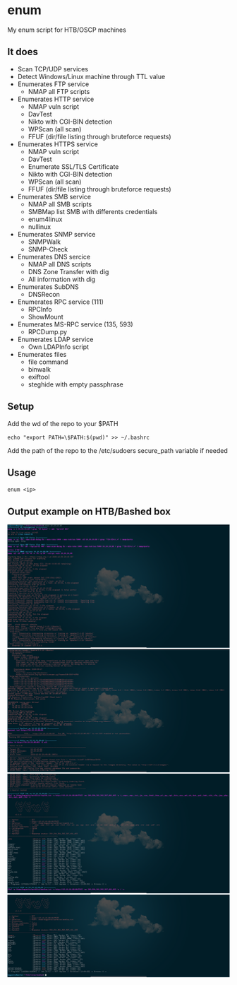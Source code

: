 # enum
My enum script for HTB/OSCP machines

## It does  
* Scan TCP/UDP services  
* Detect Windows/Linux machine through TTL value  
* Enumerates FTP service  
  * NMAP all FTP scripts  
* Enumerates HTTP service  
  * NMAP vuln script  
  * DavTest  
  * Nikto with CGI-BIN detection  
  * WPScan (all scan)  
  * FFUF (dir/file listing through bruteforce requests)  
* Enumerates HTTPS service  
  * NMAP vuln script  
  * DavTest  
  * Enumerate SSL/TLS Certificate  
  * Nikto with CGI-BIN detection  
  * WPScan (all scan)  
  * FFUF (dir/file listing through bruteforce requests)  
* Enumerates SMB service  
  * NMAP all SMB scripts  
  * SMBMap list SMB with differents credentials  
  * enum4linux  
  * nullinux  
* Enumerates SNMP service  
  * SNMPWalk  
  * SNMP-Check  
* Enumerates DNS sercice  
  * NMAP all DNS scripts  
  * DNS Zone Transfer with dig  
  * All information with dig  
* Enumerates SubDNS  
  * DNSRecon  
* Enumerates RPC service (111)  
  * RPCInfo  
  * ShowMount  
* Enumerates MS-RPC service (135, 593)  
  * RPCDump.py  
* Enumerates LDAP service  
  * Own LDAPInfo script  
* Enumerates files  
  * file command  
  * binwalk  
  * exiftool  
  * steghide with empty passphrase  
 
## Setup
Add the wd of the repo to your $PATH
```Shell
echo "export PATH=\$PATH:$(pwd)" >> ~/.bashrc
```
Add the path of the repo to the /etc/sudoers secure_path variable if needed

## Usage
```Shell
enum <ip>
```

## Output example on HTB/Bashed box
![1](./img/1.PNG)
![2](./img/2.PNG)
![3](./img/3.PNG)
![4](./img/4.PNG)
